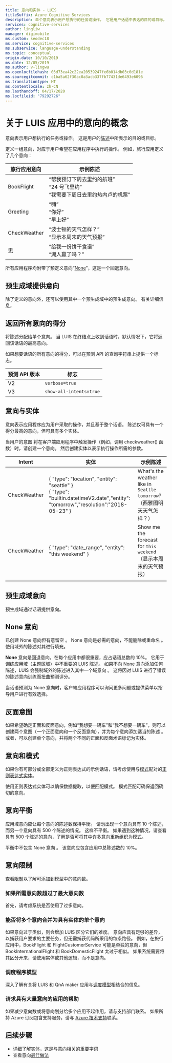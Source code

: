 ```yaml
---
title: 意向和实体 - LUIS
titleSuffix: Azure Cognitive Services
description: 单个意向表示用户想执行的任务或操作。 它是用户话语中表达的目的或目标。 定义一组意向，对应于用户希望在应用程序中执行的操作。
services: cognitive-services
author: lingliw
manager: digimobile
ms.custom: seodec18
ms.service: cognitive-services
ms.subservice: language-understanding
ms.topic: conceptual
origin.date: 10/10/2019
ms.date: 12/05/2019
ms.author: v-lingwu
ms.openlocfilehash: 03d73ea42c22ea20539247fe6b014db03c0d181e
ms.sourcegitcommit: c1ba5a62f30ac0a3acb337fb77431de6493e6096
ms.translationtype: HT
ms.contentlocale: zh-CN
ms.lasthandoff: 04/17/2020
ms.locfileid: "79292726"
---
```

# <a name="concepts-about-intents-in-your-luis-app"></a>关于 LUIS 应用中的意向的概念

意向表示用户想执行的任务或操作。 这是用户的[陈述](luis-concept-utterance.md)中所表示的目的或目标。

定义一组意向，对应于用户希望在应用程序中执行的操作。 例如，旅行应用定义了几个意向：

旅行应用意向   |   示例陈述   | 
------|------|
 BookFlight     |   “帮我预订下周去里约的航班” <br/> “24 号飞里约” <br/> “我需要下周日去里约热内卢的机票”    |
 Greeting     |   “嗨” <br/>“你好” <br/>“早上好”  |
 CheckWeather | “波士顿的天气怎样？” <br/> “显示本周末的天气预报” |
 无         | “给我一份饼干食谱”<br>“湖人赢了吗？” |

所有应用程序均附带了预定义意向“[None](#none-intent)”，这是一个回退意向。 

## <a name="prebuilt-domains-provide-intents"></a>预生成域提供意向
除了定义的意向外，还可以使用其中一个预生成域中的预生成意向。 有关详细信息，

## <a name="return-all-intents-scores"></a>返回所有意向的得分
将陈述分配给单个意向。 当 LUIS 在终结点上收到话语时，默认情况下，它将返回该话语的最高意向。 

如果想要话语的所有意向的得分，可以在预测 API 的查询字符串上提供一个标志。 

|预测 API 版本|标志|
|--|--|
|V2|`verbose=true`|
|V3|`show-all-intents=true`|

## <a name="intent-compared-to-entity"></a>意向与实体
意向表示应用程序应为用户采取的操作，并且基于整个话语。 陈述仅可具有一个得分最高的意向，但可具有多个实体。 

<a name="how-do-intents-relate-to-entities"></a>

当用户的意图  将在客户端应用程序中触发操作（例如，调用 checkweather() 函数）时，请创建一个意向。 然后创建实体以表示执行操作所需的参数。 

|Intent   | 实体 | 示例陈述   | 
|------------------|------------------------------|------------------------------|
| CheckWeather | { "type": "location", "entity": "seattle" }<br>{ "type": "builtin.datetimeV2.date","entity": "tomorrow","resolution":"2018-05-23" } | What's the weather like in `Seattle` `tomorrow`?（西雅图明天天气怎样？） |
| CheckWeather | { "type": "date_range", "entity": "this weekend" } | Show me the forecast for `this weekend`（显示本周末的天气预报） | 
||||

## <a name="prebuilt-domain-intents"></a>预生成域意向

预生成域通过话语提供意向。 

## <a name="none-intent"></a>None 意向

已创建 None 意向但有意留空  。 None 意向是必需的意向，不能删除或重命名  。 使用域外的陈述对其进行填充。

**None** 意向是回退意向，在每个应用中都很重要，应占话语总数的 10%。 它用于训练应用域（主题区域）中不重要的 LUIS 陈述。 如果不向 None 意向添加任何陈述，LUIS 会强制域外的陈述进入其中一个域意向  。 这将因对 LUIS 进行了错误的陈述意向训练而扭曲预测评分。 

当话语预测为 None 意向时，客户端应用程序可以询问更多问题或提供菜单以指导用户进行有效选择。 

## <a name="negative-intentions"></a>反面意图 
如果希望确定正面和反面意向，例如“我想要一辆车”和“我不想要一辆车”，则可以创建两个意图（一个正面意向和一个反面意向），并为每个意向添加适当的陈述   。 或者，可以创建单个意向，并将两个不同的正面和反面术语标记为实体。  

## <a name="intents-and-patterns"></a>意向和模式

如果你有可部分或全部定义为正则表达式的示例话语，请考虑使用与[模式](luis-concept-entity-types.md#regular-expression-entity)配对的[正则表达式实体](luis-concept-patterns.md)。 

使用正则表达式实体可以确保数据提取，以便匹配模式。 模式匹配可确保返回确切的意向。 

## <a name="intent-balance"></a>意向平衡
应用域意向应让每个意向的陈述数保持平衡。 请勿出现一个意向具有 10 个陈述，而另一个意向具有 500 个陈述的情况。 这样不平衡。 如果遇到这种情况，请查看具有 500 个陈述的意向，了解是否可将其中许多意向重新组织为[模式](luis-concept-patterns.md)。 

平衡中不包含 None 意向  。 该意向应包含应用中总陈述数的 10%。

## <a name="intent-limits"></a>意向限制
查看[限制](luis-boundaries.md#model-boundaries)以了解可添加到模型中的意向数。 

### <a name="if-you-need-more-than-the-maximum-number-of-intents"></a>如果所需意向数超过了最大意向数 
首先，请考虑系统是否使用了过多意向。 

### <a name="can-multiple-intents-be-combined-into-single-intent-with-entities"></a>能否将多个意向合并为具有实体的单个意向 
如果意向过于类似，则会增加 LUIS 区分它们的难度。 意向应具有足够的差异，以捕获用户要求的主要任务，但无需捕获代码所采用的每条路径。 例如，在旅行应用中，BookFlight 和 FlightCustomerService 可能是单独的意向，但 BookInternationalFlight 和 BookDomesticFlight 太过于相似。 如果系统需要将其区分开来，请使用实体或其他逻辑，而不是意向。 

### <a name="dispatcher-model"></a>调度程序模型
深入了解有关将 LUIS 和 QnA maker 应用与[调度模型](luis-concept-enterprise.md#when-you-need-to-combine-several-luis-and-qna-maker-apps)相结合的信息。 

### <a name="request-help-for-apps-with-significant-number-of-intents"></a>请求具有大量意向的应用的帮助
如果减少意向数或将意向划分给多个应用不起作用，请与支持部门联系。 如果所持 Azure 订阅包含支持服务，请与 [Azure 技术支持](https://www.azure.cn/support/options/)联系。 



## <a name="next-steps"></a>后续步骤

* 详细了解[实体](luis-concept-entity-types.md)，这是与意向相关的重要字词
* 查看意向[最佳做法](luis-concept-best-practices.md)




